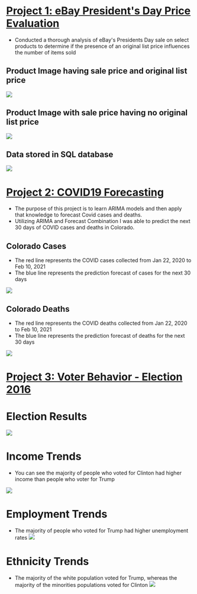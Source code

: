 # [Project 1: eBay President's Day Price Evaluation](https://github.com/khristionk2/eBay-Project)

* Conducted a thorough analysis of eBay's Presidents Day sale on select products to determine if the presence of an original list price influences the number of items sold

## Product Image having sale price and original list price 
![](images/Screen%20Shot%202021-03-31%20at%202.55.40%20PM.png)

## Product Image with sale price having no original list price
![](images/Screen%20Shot%202021-03-31%20at%202.55.10%20PM.png)

## Data stored in SQL database
![](images/Screen%20Shot%202021-04-01%20at%2011.43.57%20AM.png)

# [Project 2: COVID19 Forecasting](https://github.com/khristionk2/COVID-ARIMA-Forecasting)

* The purpose of this project is to learn ARIMA models and then apply that knowledge to forecast Covid cases and deaths.
* Utilizing ARIMA and Forecast Combination I was able to predict the next 30 days of COVID cases and deaths in Colorado.

## Colorado Cases
* The red line represents the COVID cases collected from Jan 22, 2020 to Feb 10, 2021
* The blue line represents the prediction forecast of cases for the next 30 days 

![](images/CO%20Cases.png)

## Colorado Deaths
* The red line represents the COVID deaths collected from Jan 22, 2020 to Feb 10, 2021
* The blue line represents the prediction forecast of deaths for the next 30 days 

![](images/CO%20Deaths.png)

# [Project 3: Voter Behavior - Election 2016 ](https://github.com/khristionk2/Election-2016)

# Election Results

![](images/Results.png)

# Income Trends
* You can see the majority of people who voted for Clinton had higher income than people who voter for Trump

![](images/income.png)

# Employment Trends
* The majority of people who voted for Trump had higher unemployment rates
![](images/unemployment.png)

# Ethnicity Trends
* The majority of the white population voted for Trump, whereas the majority of the minorities populations voted for Clinton
![](images/ethnicity.png)
